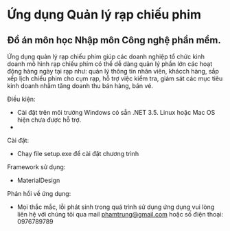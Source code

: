 # Ứng dụng Quản lý rạp chiếu phim

## Đồ án môn học Nhập môn Công nghệ phần mềm.

  Ứng dụng quản lý rạp chiếu phim giúp các doanh nghiệp tổ chức kinh doanh mô hình rạp chiếu phim có thể
dễ dàng quản lý phần lớn các hoạt động hàng ngày tại rạp như: quản lý thông tin nhân viên, khácch hàng,
sắp xếp lịch chiếu phim cho cụm rạp, hỗ trợ việc kiểm tra, giám sát các mục tiêu kinh doanh nhằm tăng 
doanh thu bán hàng, bán vé.

Điều kiện:
  - Cài đặt trên môi trường Windows có sẵn .NET 3.5. Linux hoặc Mac OS hiện chưa được hỗ trợ.
  -
Cài đặt:
  - Chạy file setup.exe để cài đặt chương trình

Framework sử dụng:
  - MaterialDesign
  
Phản hồi về ứng dụng:
  - Mọi thắc mắc, lỗi phát sinh trong quá trình sử dụng ứng dụng vui lòng liên hệ với chúng tôi qua mail
  phamtrung@gmail.com hoặc số điện thoại: 0976789789
    
